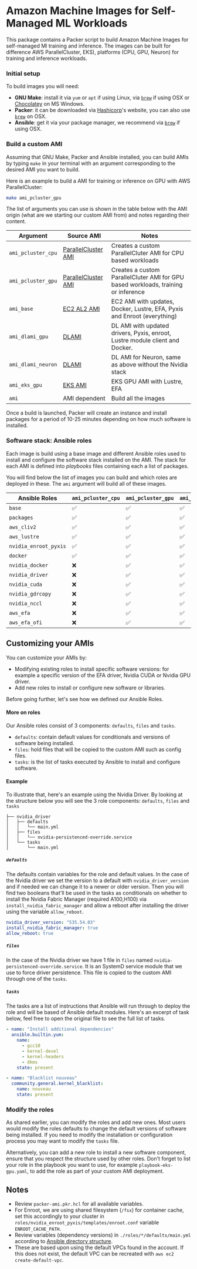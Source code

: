 # Amazon Machine Images for Self-Managed ML Workloads

This package contains a Packer script to build Amazon Machine Images for self-managed Ml training and inference. The images can be built for difference AWS ParallelCluster, EKS), platforms (CPU, GPU, Neuron) for training and inference workloads.

### Initial setup

To build images you will need:
- **GNU Make**: install it via `yum` or `apt` if using Linux, via [`brew`](https://formulae.brew.sh/formula/make) if using OSX or [Chocolatey](https://community.chocolatey.org/packages/make) on MS Windows.
- **Packer**: it can be downloaded via [Hashicorp](https://www.packer.io/)'s website, you can also use [`brew`](https://formulae.brew.sh/formula/packer#default) on OSX.
- **Ansible**: get it via your package manager, we recommend via [`brew`](https://formulae.brew.sh/formula/ansible#default) if using OSX.

### Build a custom AMI

Assuming that GNU Make, Packer and Ansible installed, you can build AMIs by typing `make` in your terminal with an argument corresponding to the desired AMI you want to build.

Here is an example to build a AMI for training or inference on GPU with AWS ParallelCluster:

```bash
make ami_pcluster_gpu
```

The list of arguments you can use is shown in the table below with the AMI origin (what are we starting our custom AMI from) and notes regarding their content.

| Argument           | Source AMI | Notes                                                                              |
|--------------------|------------|------------------------------------------------------------------------------------|
| `ami_pcluster_cpu` | [ParallelCluster AMI](https://docs.aws.amazon.com/parallelcluster/latest/ug/pcluster.list-official-images-v3.html) | Creates a custom ParallelCluter AMI for CPU based workloads                        |
| `ami_pcluster_gpu` | [ParallelCluster AMI](https://docs.aws.amazon.com/parallelcluster/latest/ug/pcluster.list-official-images-v3.html) | Creates a custom ParallelCluter AMI for GPU based workloads, training or inference |
| `ami_base`         | [EC2 AL2 AMI](https://aws.amazon.com/amazon-linux-2/) | EC2 AMI with updates, Docker, Lustre, EFA, Pyxis and Enroot (everything)                        |
| `ami_dlami_gpu`    | [DLAMI](https://docs.aws.amazon.com/dlami/latest/devguide/appendix-ami-release-notes.html) | DL AMI with updated drivers, Pyxis, enroot, Lustre module client and Docker.       |
| `ami_dlami_neuron` | [DLAMI](https://docs.aws.amazon.com/dlami/latest/devguide/appendix-ami-release-notes.html) | DL AMI for Neuron, same as above without the Nvidia stack                          |
| `ami_eks_gpu`      | [EKS AMI](https://docs.aws.amazon.com/eks/latest/userguide/eks-optimized-ami.html#gpu-ami) | EKS GPU AMI with Lustre, EFA                                                       |
| `ami`              |AMI dependent| Build all the images                                                               |


Once a build is launched, Packer will create an instance and install packages for a period of 10-25 minutes depending on how much software is installed.

### Software stack: Ansible roles

Each image is build using a base image and different Ansible roles used to install and configure the software stack installed on the AMI. The stack for each AMI is defined into *playbooks* files containing each a list of packages.

You will find below the list of images you can build and which roles are deployed in these. The `ami` argument will build all of these images.

| Ansible Roles         | `ami_pcluster_cpu` | `ami_pcluster_gpu`| `ami_base` | `ami_dlami_gpu` | `ami_dlami_neuron` | `ami_eks_gpu` |
|-----------------------|--------------------|-------------------|------------|-----------------|--------------------|---------------|
| `base`                |         ✅         |         ✅       |    ✅      |      ✅         |       ✅          |      ❌       |
| `packages`            |         ✅         |         ✅       |    ✅      |      ✅         |       ✅          |      ✅       |
| `aws_cliv2`           |         ✅         |         ✅       |    ✅      |      ✅         |       ✅          |      ✅       |
| `aws_lustre`          |         ✅         |         ✅       |    ✅      |      ✅         |       ✅          |      ✅       |
| `nvidia_enroot_pyxis` |         ✅         |         ✅       |    ✅      |      ✅         |       ✅          |      ❌       |
| `docker`              |         ✅         |         ✅       |    ✅      |      ✅         |       ❌          |      ❌       |
| `nvidia_docker`       |         ❌         |         ✅       |    ✅      |      ✅         |       ✅          |      ❌       |
| `nvidia_driver`       |         ❌         |         ✅       |    ✅      |      ❌         |       ❌          |      ✅       |
| `nvidia_cuda`         |         ❌         |         ✅       |    ✅      |      ❌         |       ❌          |      ❌       |
| `nvidia_gdrcopy`      |         ❌         |         ✅       |    ✅      |      ❌         |       ❌          |      ❌       |
| `nvidia_nccl`         |         ❌         |         ✅       |    ✅      |      ❌         |       ❌          |      ❌       |
| `aws_efa`             |         ❌         |         ✅       |    ✅      |      ❌         |       ❌          |      ❌       |
| `aws_efa_ofi`         |         ❌         |         ✅       |    ✅      |      ❌         |       ❌          |      ❌       |


## Customizing your AMIs

You can customize your AMIs by:
- Modifying existing roles to install specific software versions: for example a specific version of the EFA driver, Nvidia CUDA or Nvidia GPU driver.
- Add new roles to install or configure new software or libraries.

Before going further, let's see how we defined our Ansible Roles.

#### More on roles

Our Ansible roles consist of 3 components: `defaults`, `files` and `tasks`.

- `defaults`: contain default values for conditionals and versions of software being installed.
- `files`: hold files that will be copied to the custom AMI such as config files.
- `tasks`: is the list of tasks executed by Ansible to install and configure software.


#### Example

To illustrate that, here's an example using the Nvidia Driver. By looking at the structure below you will see the 3 role components: `defaults`, `files` and `tasks`

```
├── nvidia_driver
│   ├── defaults
│   │   └── main.yml
│   ├── files
│   │   └── nvidia-persistenced-override.service
│   └── tasks
│       └── main.yml
```

##### `defaults`

The defaults contain variables for the role and default values. In the case of the Nvidia driver we set the version to a default with `nvidia_driver_version` and if needed we can change it to a newer or older version. Then you will find two booleans that'll be used in the tasks as conditionals on whether to install the Nvidia Fabric Manager (required A100,H100) via `install_nvidia_fabric_manager` and allow a reboot after installing the driver using the variable `allow_reboot`.

```yaml
nvidia_driver_version: "535.54.03"
install_nvidia_fabric_manager: true
allow_reboot: true
```

##### `files`

In the case of the Nvidia driver we have 1 file in `files` named `nvidia-persistenced-override.service`. It is an SystemD service module that we use to force driver persistence. This file is copied to the custom AMI through one of the `tasks`.

##### `tasks`

The tasks are a list of instructions that Ansible will run through to deploy the role and will be based of Ansible default modules. Here's an excerpt of task below, feel free to open the original file to see the full list of tasks.

```yaml
- name: "Install additional dependencies"
  ansible.builtin.yum:
    name:
      - gcc10
      - kernel-devel
      - kernel-headers
      - dkms
    state: present

- name: "Blacklist nouveau"
  community.general.kernel_blacklist:
    name: nouveau
    state: present
```

### Modify the roles

As shared earlier, you can modify the roles and add new ones. Most users would modify the roles defaults to change the default versions of software being installed. If you need to modify the installation or configuration process you may want to modify the `tasks` file.

Alternatively, you can add a new role to install a new software component, ensure that you respect the structure used by other roles. Don't forget to list your role in the playbook you want to use, for example `playbook-eks-gpu.yaml`, to add the role as part of your custom AMI deployment.

## Notes
* Review `packer-ami.pkr.hcl` for all available variables.
* For Enroot, we are using shared filesystem (`/fsx`) for container cache, set this accordingly to your cluster in `roles/nvidia_enroot_pyxis/templates/enroot.conf` variable `ENROOT_CACHE_PATH`.
* Review variables (dependency versions) in `./roles/*/defaults/main.yml` according to [Ansible directory structure](https://docs.ansible.com/ansible/latest/tips_tricks/sample_setup.html).
* These are based upon using the default VPCs found in the account.  If this does not exist, the default VPC can be recreated with `aws ec2 create-default-vpc`.
